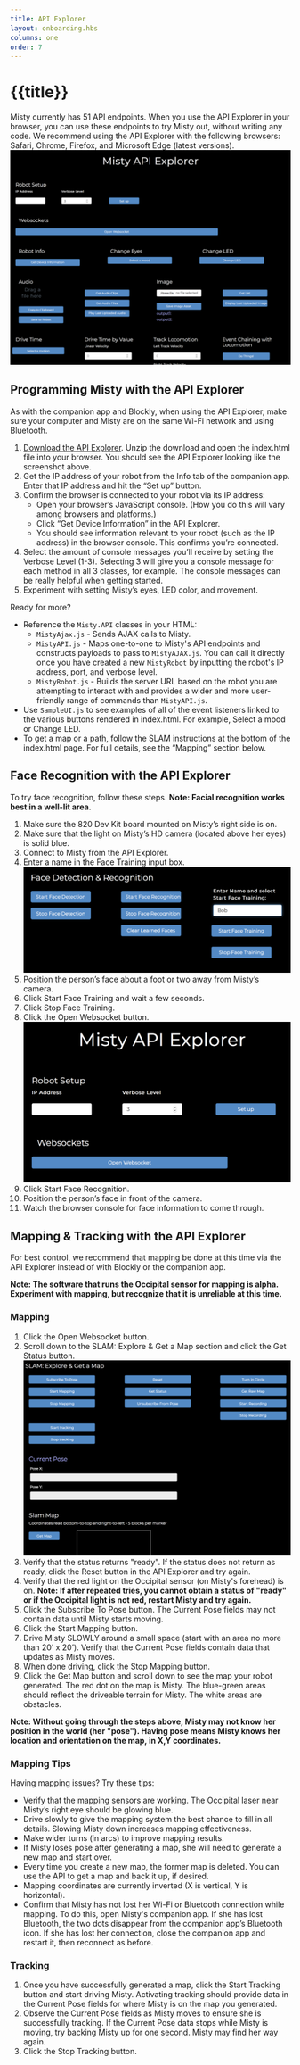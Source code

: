 ```yaml
---
title: API Explorer
layout: onboarding.hbs
columns: one
order: 7
---
```


# {{title}}

Misty currently has 51 API endpoints. When you use the API Explorer in your browser, you can use these endpoints to try Misty out, without writing any code. We recommend using the API Explorer with the following browsers: Safari, Chrome, Firefox, and Microsoft Edge (latest versions).
![API Explorer](../../../assets/images/api_client.png)

## Programming Misty with the API Explorer

As with the companion app and Blockly, when using the API Explorer, make sure your computer and Misty are on the same Wi-Fi network and using Bluetooth.

1. [Download the API Explorer](https://s3.amazonaws.com/docs.mistyrobotics.io/assets/files/Misty.API.zip). Unzip the download and open the index.html file into your browser. You should see the API Explorer looking like the screenshot above.
2. Get the IP address of your robot from the Info tab of the companion app. Enter that IP address and hit the “Set up” button.
3. Confirm the browser is connected to your robot via its IP address:
    * Open your browser’s JavaScript console. (How you do this will vary among browsers and platforms.)
    * Click “Get Device Information” in the API Explorer.
    * You should see information relevant to your robot (such as the IP address) in the browser console. This confirms you’re connected.
4. Select the amount of console messages you’ll receive by setting the Verbose Level (1-3). Selecting 3 will give you a console message for each method in all 3 classes, for example. The console messages can be really helpful when getting started.
5. Experiment with setting Misty’s eyes, LED color, and movement.

Ready for more?

* Reference the `Misty.API` classes in your HTML:
    * `MistyAjax.js` - Sends AJAX calls to Misty.
    * `MistyAPI.js` - Maps one-to-one to Misty's API endpoints and constructs payloads to pass to `MistyAJAX.js`. You can call it directly once you have created a new `MistyRobot` by inputting the robot's IP address, port, and verbose level.
    * `MistyRobot.js` - Builds the server URL based on the robot you are attempting to interact with and provides a wider and more user-friendly range of commands than `MistyAPI.js`.
* Use `SampleUI.js` to see examples of all of the event listeners linked to the various buttons rendered in index.html. For example, Select a mood or Change LED.
* To get a map or a path, follow the SLAM instructions at the bottom of the index.html page. For full details, see the “Mapping” section below.

## Face Recognition with the API Explorer

To try face recognition, follow these steps.
**Note: Facial recognition works best in a well-lit area.**
1. Make sure the 820 Dev Kit board mounted on Misty’s right side is on.
2. Make sure that the light on Misty’s HD camera (located above her eyes) is solid blue.
3. Connect to Misty from the API Explorer.
4. Enter a name in the Face Training input box. ![Face Training interface](../../../assets/images/face_training.png)
5. Position the person’s face about a foot or two away from Misty’s camera.
6. Click Start Face Training and wait a few seconds.
7. Click Stop Face Training.
8. Click the Open Websocket button. ![Open Websocket button](../../../assets/images/open_websocket.png)
9. Click Start Face Recognition.
10. Position the person’s face in front of the camera.
11. Watch the browser console for face information to come through.

## Mapping & Tracking with the API Explorer

For best control, we recommend that mapping be done at this time via the API Explorer instead of with Blockly or the companion app.

**Note: The software that runs the Occipital sensor for mapping is alpha. Experiment with mapping, but recognize that it is unreliable at this time.**

### Mapping
1. Click the Open Websocket button.
2. Scroll down to the SLAM: Explore & Get a Map section and click the Get Status button.
![SLAM controls](../../../assets/images/slam_controls.png)
3. Verify that the status returns "ready". If the status does not return as ready, click the Reset button in the API Explorer and try again.
4. Verify that the red light on the Occipital sensor (on Misty's forehead) is on. **Note: If after repeated tries, you cannot obtain a status of "ready" or if the Occipital light is not red, restart Misty and try again.**
5. Click the Subscribe To Pose button. The Current Pose fields may not contain data until Misty starts moving.
6. Click the Start Mapping button.
7. Drive Misty SLOWLY around a small space (start with an area no more than 20’ x 20’). Verify that the Current Pose fields contain data that updates as Misty moves.
8. When done driving, click the Stop Mapping button.
9. Click the Get Map button and scroll down to see the map your robot generated. The red dot on the map is Misty. The blue-green areas should reflect the driveable terrain for Misty. The white areas are obstacles.

**Note: Without going through the steps above, Misty may not know her position in the world (her "pose"). Having pose means Misty knows her location and orientation on the map, in X,Y coordinates.**

### Mapping Tips
Having mapping issues? Try these tips:
* Verify that the mapping sensors are working. The Occipital laser near Misty’s right eye should be glowing blue.
* Drive slowly to give the mapping system the best chance to fill in all details. Slowing Misty down increases mapping effectiveness.
* Make wider turns (in arcs) to improve mapping results.
* If Misty loses pose after generating a map, she will need to generate a new map and start over.
* Every time you create a new map, the former map is deleted. You can use the API to get a map and back it up, if desired.
* Mapping coordinates are currently inverted (X is vertical, Y is horizontal).
* Confirm that Misty has not lost her Wi-Fi or Bluetooth connection while mapping. To do this, open Misty's companion app. If she has lost Bluetooth, the two dots disappear from the companion app’s Bluetooth icon. If she has lost her connection, close the companion app and restart it, then reconnect as before.


### Tracking
1. Once you have successfully generated a map, click the Start Tracking button and start driving Misty. Activating tracking should provide data in the Current Pose fields for where Misty is on the map you generated.
2. Observe the Current Pose fields as Misty moves to ensure she is successfully tracking. If the Current Pose data stops while Misty is moving, try backing Misty up for one second. Misty may find her way again.
3. Click the Stop Tracking button.
